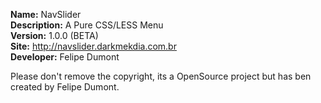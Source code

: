 <b>Name:</b> NavSlider<br />
<b>Description:</b> A Pure CSS/LESS Menu<br />
<b>Version:</b> 1.0.0 (BETA)<br />
<b>Site:</b> http://navslider.darkmekdia.com.br<br />
<b>Developer:</b> Felipe Dumont

Please don't remove the copyright, its a OpenSource project but has ben created by Felipe Dumont.
